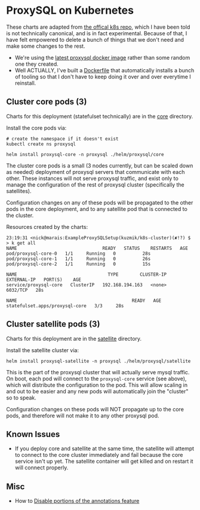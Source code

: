 # ProxySQL on Kubernetes

These charts are adapted from [the offical k8s repo](https://github.com/ProxySQL/kubernetes), which I have been told is not technically canonical, and is in fact experimental. Because of that, I have felt empowered to delete a bunch of things that we don't need and make some changes to the rest.

* We're using the [latest proxysql docker image](https://hub.docker.com/r/proxysql/proxysql) rather than some random one they created.
* Well ACTUALLY, I've built a [Dockerfile](Dockerfile) that automatically installs a bunch of tooling so that I don't have to keep doing it over and over everytime I reinstall.


## Cluster core pods (3)

Charts for this deployment (statefulset technically) are in the [core](core) directory.

Install the core pods via:

```shell
# create the namespace if it doesn't exist
kubectl create ns proxysql

helm install proxysql-core -n proxysql ./helm/proxysql/core
```

The cluster core pods is a small (3 nodes currently, but can be scaled down as needed) deployment of proxysql servers that communicate with each other. These instances will not serve proxysql traffic, and exist only to manage the configuration of the rest of proxysql cluster (specifically the satellites).

Configuration changes on any of these pods will be propagated to the other pods in the core deployment, and to any  satellite pod that is connected to the cluster.

Resources created by the charts:

```
23:19:31 <nick@marais:ExampleProxySQLSetup(kuzmik/k8s-cluster)(✘!?) $ > k get all
NAME                                READY   STATUS    RESTARTS   AGE
pod/proxysql-core-0   1/1     Running   0          28s
pod/proxysql-core-1   1/1     Running   0          26s
pod/proxysql-core-2   1/1     Running   0          15s

NAME                                  TYPE        CLUSTER-IP        EXTERNAL-IP   PORT(S)    AGE
service/proxysql-core   ClusterIP   192.168.194.163   <none>        6032/TCP   28s

NAME                                           READY   AGE
statefulset.apps/proxysql-core   3/3     28s
```

## Cluster satellite pods (3)

Charts for this deployment are in the [satellite](satellite) directory.

Install the satellite cluster via:

```shell
helm install proxysql-satellite -n proxysql ./helm/proxysql/satellite
```

This is the part of the proxysql cluster that will actually serve mysql traffic. On boot, each pod will connect to the `proxysql-core` service (see above), which will distribute the configuration to the pod. This will allow scaling in and out to be easier and any new pods will automatically join the "cluster" so to speak.

Configuration changes on these pods will NOT propagate up to the core pods, and therefore will not make it to any other proxysql pod.

## Known Issues

- If you deploy core and satellite at the same time, the satellite will attempt to connect to the core cluster immediately and fail because the core service isn't up yet. The satellite container will get killed and on restart it will connect properly.

## Misc

* How to [Disable portions of the annotations feature](https://github.com/sysown/proxysql/issues/4325#issuecomment-1681630863)

